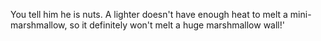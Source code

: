 You tell him he is nuts. A lighter doesn't have
enough heat to melt a mini-marshmallow, so it 
definitely won't melt a huge marshmallow wall!'
